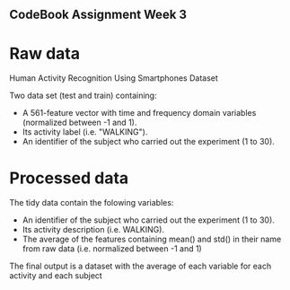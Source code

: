 ## CodeBook Assignment Week 3

# Raw data
Human Activity Recognition Using Smartphones Dataset

Two data set (test and train) containing:
- A 561-feature vector with time and frequency domain variables (normalized between -1 and 1). 
- Its activity label (i.e. "WALKING"). 
- An identifier of the subject who carried out the experiment (1 to 30).

# Processed data
The tidy data contain the folowing variables:
- An identifier of the subject who carried out the experiment (1 to 30).
- Its activity description (i.e. WALKING). 
- The average of the features containing mean() and std() in their name from raw data (i.e. normalized between -1 and 1)

The final output is a dataset with the average of each variable for each activity and each subject